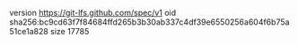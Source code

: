 version https://git-lfs.github.com/spec/v1
oid sha256:bc9cd63f7f84684ffd265b3b30ab337c4df39e6550256a604f6b75a51ce1a828
size 17785
